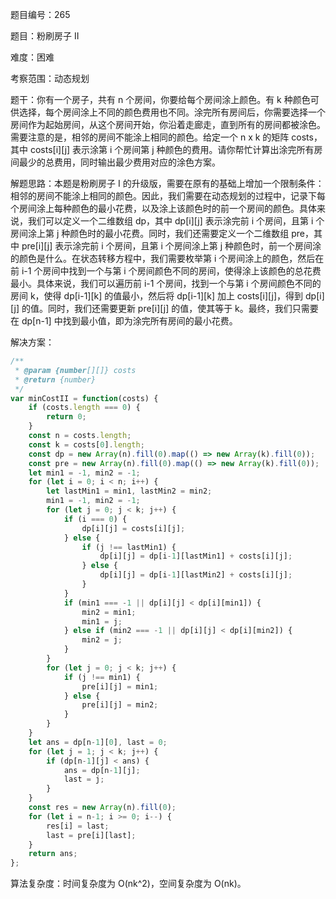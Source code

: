 题目编号：265

题目：粉刷房子 II

难度：困难

考察范围：动态规划

题干：你有一个房子，共有 n 个房间，你要给每个房间涂上颜色。有 k 种颜色可供选择，每个房间涂上不同的颜色费用也不同。涂完所有房间后，你需要选择一个房间作为起始房间，从这个房间开始，你沿着走廊走，直到所有的房间都被涂色。需要注意的是，相邻的房间不能涂上相同的颜色。给定一个 n x k 的矩阵 costs，其中 costs[i][j] 表示涂第 i 个房间第 j 种颜色的费用。请你帮忙计算出涂完所有房间最少的总费用，同时输出最少费用对应的涂色方案。

解题思路：本题是粉刷房子 I 的升级版，需要在原有的基础上增加一个限制条件：相邻的房间不能涂上相同的颜色。因此，我们需要在动态规划的过程中，记录下每个房间涂上每种颜色的最小花费，以及涂上该颜色时的前一个房间的颜色。具体来说，我们可以定义一个二维数组 dp，其中 dp[i][j] 表示涂完前 i 个房间，且第 i 个房间涂上第 j 种颜色时的最小花费。同时，我们还需要定义一个二维数组 pre，其中 pre[i][j] 表示涂完前 i 个房间，且第 i 个房间涂上第 j 种颜色时，前一个房间涂的颜色是什么。在状态转移方程中，我们需要枚举第 i 个房间涂上的颜色，然后在前 i-1 个房间中找到一个与第 i 个房间颜色不同的房间，使得涂上该颜色的总花费最小。具体来说，我们可以遍历前 i-1 个房间，找到一个与第 i 个房间颜色不同的房间 k，使得 dp[i-1][k] 的值最小，然后将 dp[i-1][k] 加上 costs[i][j]，得到 dp[i][j] 的值。同时，我们还需要更新 pre[i][j] 的值，使其等于 k。最终，我们只需要在 dp[n-1] 中找到最小值，即为涂完所有房间的最小花费。

解决方案：

```javascript
/**
 * @param {number[][]} costs
 * @return {number}
 */
var minCostII = function(costs) {
    if (costs.length === 0) {
        return 0;
    }
    const n = costs.length;
    const k = costs[0].length;
    const dp = new Array(n).fill(0).map(() => new Array(k).fill(0));
    const pre = new Array(n).fill(0).map(() => new Array(k).fill(0));
    let min1 = -1, min2 = -1;
    for (let i = 0; i < n; i++) {
        let lastMin1 = min1, lastMin2 = min2;
        min1 = -1, min2 = -1;
        for (let j = 0; j < k; j++) {
            if (i === 0) {
                dp[i][j] = costs[i][j];
            } else {
                if (j !== lastMin1) {
                    dp[i][j] = dp[i-1][lastMin1] + costs[i][j];
                } else {
                    dp[i][j] = dp[i-1][lastMin2] + costs[i][j];
                }
            }
            if (min1 === -1 || dp[i][j] < dp[i][min1]) {
                min2 = min1;
                min1 = j;
            } else if (min2 === -1 || dp[i][j] < dp[i][min2]) {
                min2 = j;
            }
        }
        for (let j = 0; j < k; j++) {
            if (j !== min1) {
                pre[i][j] = min1;
            } else {
                pre[i][j] = min2;
            }
        }
    }
    let ans = dp[n-1][0], last = 0;
    for (let j = 1; j < k; j++) {
        if (dp[n-1][j] < ans) {
            ans = dp[n-1][j];
            last = j;
        }
    }
    const res = new Array(n).fill(0);
    for (let i = n-1; i >= 0; i--) {
        res[i] = last;
        last = pre[i][last];
    }
    return ans;
};
```

算法复杂度：时间复杂度为 O(nk^2)，空间复杂度为 O(nk)。